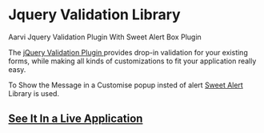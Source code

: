 # Jquery Validation Library
Aarvi Jquery Validation Plugin With Sweet Alert Box Plugin

The <a href="https://jqueryvalidation.org/documentation/" target="_blank"> jQuery Validation Plugin </a> provides drop-in validation for your existing forms, while making all kinds of customizations to fit your application really easy.

To Show the Message in a Customise popup insted of alert <a href="https://sweetalert.js.org/guides/#advanced-examples" target="_blank">Sweet Alert</a> Library is used.

## [See It In a Live Application](https://aarvitech.com/Research/Validation_Library/)
